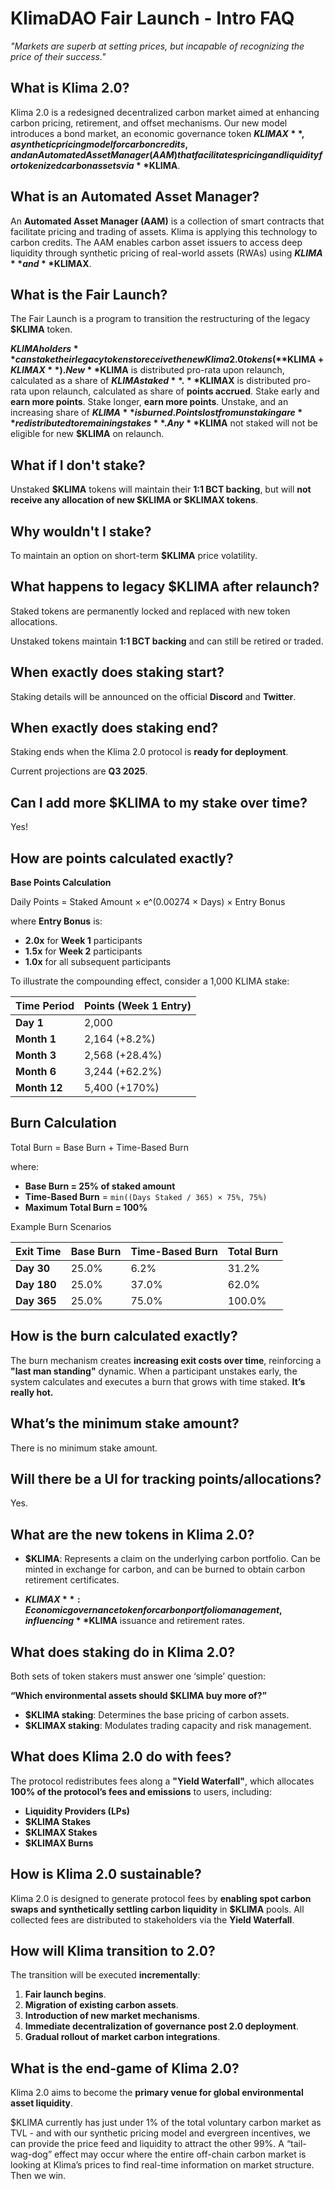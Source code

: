 # KlimaDAO Fair Launch - Intro FAQ  

*"Markets are superb at setting prices, but incapable of recognizing the price of their success."*  

## What is Klima 2.0?  

Klima 2.0 is a redesigned decentralized carbon market aimed at enhancing carbon pricing, retirement, and offset mechanisms. Our new model introduces a bond market, an economic governance token **$KLIMAX**, a synthetic pricing model for carbon credits, and an Automated Asset Manager (AAM) that facilitates pricing and liquidity for tokenized carbon assets via **$KLIMA**.  

## What is an Automated Asset Manager?  

An **Automated Asset Manager (AAM)** is a collection of smart contracts that facilitate pricing and trading of assets. Klima is applying this technology to carbon credits. The AAM enables carbon asset issuers to access deep liquidity through synthetic pricing of real-world assets (RWAs) using **$KLIMA** and **$KLIMAX**.  

## What is the Fair Launch?  

The Fair Launch is a program to transition the restructuring of the legacy **$KLIMA** token.  

**$KLIMA holders** can stake their legacy tokens to receive the new Klima 2.0 tokens (**$KLIMA + $KLIMAX**). New **$KLIMA** is distributed pro-rata upon relaunch, calculated as a share of **$KLIMA staked**. **$KLIMAX** is distributed pro-rata upon relaunch, calculated as share of **points accrued**. Stake early and **earn more points**. Stake longer, **earn more points**. Unstake, and an increasing share of **$KLIMA** is burned. Points lost from unstaking are **redistributed to remaining stakes**. Any **$KLIMA** not staked will not be eligible for new **$KLIMA** on relaunch.  

## What if I don't stake?  

Unstaked **$KLIMA** tokens will maintain their **1:1 BCT backing**, but will **not receive any allocation of new $KLIMA or $KLIMAX tokens**.  

## Why wouldn't I stake?  

To maintain an option on short-term **$KLIMA** price volatility.  

## What happens to legacy $KLIMA after relaunch?  

Staked tokens are permanently locked and replaced with new token allocations.  

Unstaked tokens maintain **1:1 BCT backing** and can still be retired or traded.  

## When exactly does staking start?  

Staking details will be announced on the official **Discord** and **Twitter**.  

## When exactly does staking end?  

Staking ends when the Klima 2.0 protocol is **ready for deployment**.  

Current projections are **Q3 2025**.  

## Can I add more $KLIMA to my stake over time?  

Yes!  

## How are points calculated exactly?  

**Base Points Calculation**  

Daily Points = Staked Amount × e^(0.00274 × Days) × Entry Bonus

where **Entry Bonus** is:  
- **2.0x** for **Week 1** participants  
- **1.5x** for **Week 2** participants  
- **1.0x** for all subsequent participants  

To illustrate the compounding effect, consider a 1,000 KLIMA stake:  

| Time Period  | Points (Week 1 Entry) |
|-------------|----------------------|
| **Day 1**   | 2,000  |
| **Month 1** | 2,164  (+8.2%) |
| **Month 3** | 2,568  (+28.4%) |
| **Month 6** | 3,244  (+62.2%) |
| **Month 12** | 5,400 (+170%) |

## Burn Calculation  

Total Burn = Base Burn + Time-Based Burn

where:  

- **Base Burn = 25% of staked amount**  
- **Time-Based Burn** = `min((Days Staked / 365) × 75%, 75%)`  
- **Maximum Total Burn = 100%**  

Example Burn Scenarios  

| Exit Time  | Base Burn | Time-Based Burn | Total Burn |
|------------|-----------|-----------------|------------|
| **Day 30**  | 25.0% | 6.2% | 31.2% |
| **Day 180** | 25.0% | 37.0% | 62.0% |
| **Day 365** | 25.0% | 75.0% | 100.0% |

## How is the burn calculated exactly?  

The burn mechanism creates **increasing exit costs over time**, reinforcing a **"last man standing"** dynamic. When a participant unstakes early, the system calculates and executes a burn that grows with time staked. **It’s really hot.**  

## What’s the minimum stake amount?  

There is no minimum stake amount.  

## Will there be a UI for tracking points/allocations?  

Yes.

## What are the new tokens in Klima 2.0?  

- **$KLIMA**: Represents a claim on the underlying carbon portfolio. Can be minted in exchange for carbon, and can be burned to obtain carbon retirement certificates.  

- **$KLIMAX**: Economic governance token for carbon portfolio management, influencing **$KLIMA** issuance and retirement rates.  

## What does staking do in Klima 2.0?  

Both sets of token stakers must answer one ‘simple’ question:  

**“Which environmental assets should $KLIMA buy more of?”**  

- **$KLIMA staking**: Determines the base pricing of carbon assets.  
- **$KLIMAX staking**: Modulates trading capacity and risk management.  

## What does Klima 2.0 do with fees?  

The protocol redistributes fees along a **"Yield Waterfall"**, which allocates **100% of the protocol’s fees and emissions** to users, including:  

- **Liquidity Providers (LPs)**  
- **$KLIMA Stakes**  
- **$KLIMAX Stakes**  
- **$KLIMAX Burns**  

## How is Klima 2.0 sustainable?  

Klima 2.0 is designed to generate protocol fees by **enabling spot carbon swaps and synthetically settling carbon liquidity** in **$KLIMA** pools. All collected fees are distributed to stakeholders via the **Yield Waterfall**.  

## How will Klima transition to 2.0?  

The transition will be executed **incrementally**:  

1. **Fair launch begins**.  
2. **Migration of existing carbon assets**.  
3. **Introduction of new market mechanisms**.  
4. **Immediate decentralization of governance post 2.0 deployment**.  
5. **Gradual rollout of market carbon integrations**.  

## What is the end-game of Klima 2.0?  

Klima 2.0 aims to become the **primary venue for global environmental asset liquidity**.  

$KLIMA currently has just under 1% of the total voluntary carbon market as TVL - and with our synthetic pricing model and evergreen incentives, we can provide the price feed and liquidity to attract the other 99%. A “tail-wag-dog” effect may occur where the entire off-chain carbon market is looking at Klima’s prices to find real-time information on market structure. Then we win.
